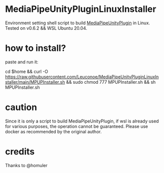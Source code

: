 # MediaPipeUnityPluginLinuxInstaller

Environment setting shell script to build [MediaPipeUnityPlugin](https://github.com/homuler/MediaPipeUnityPlugin) in Linux.
Tested on v0.6.2 && WSL Ubuntu 20.04.

# how to install?
paste and run it:

cd $home && curl -O https://raw.githubusercontent.com/Leuconoe/MediaPipeUnityPluginLinuxInstaller/main/MPUPInstaller.sh && sudo chmod 777 MPUPInstaller.sh && sh MPUPInstaller.sh

# caution

Since it is only a script to build MediaPipeUnityPlugin, if wsl is already used for various purposes, the operation cannot be guaranteed. Please use docker as recommended by the original author.

# credits

Thanks to @homuler
